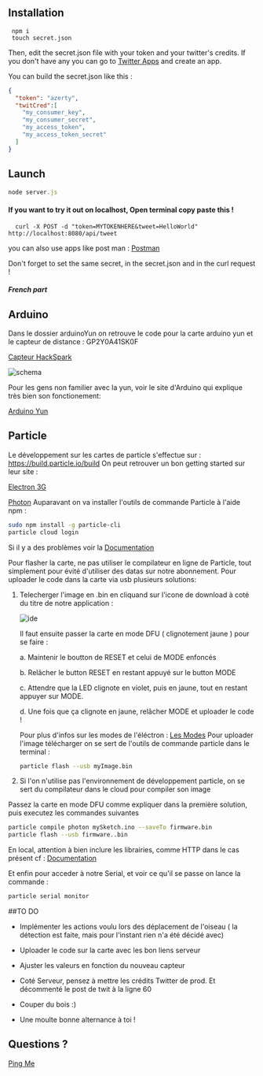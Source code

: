 ## Installation
```shell
 npm i
 touch secret.json
```
Then, edit the secret.json file with your token and your twitter's credits.
If you don't have any you can go to [Twitter Apps](https://apps.twitter.com/) and create an app.

You can build the secret.json like this :
```json
{
  "token": "azerty",
  "twitCred":[
    "my_consumer_key",         
    "my_consumer_secret",   
    "my_access_token",         
    "my_access_token_secret"
  ]
}
```
## Launch
```javascript
node server.js
```

#### If you want to try it out on localhost, Open terminal copy paste this !
```
  curl -X POST -d "token=MYTOKENHERE&tweet=HelloWorld" http://localhost:8080/api/tweet
```
you can also use apps like post man :
[Postman](https://chrome.google.com/webstore/detail/postman/fhbjgbiflinjbdggehcddcbncdddomop)

Don't forget to set the same secret, in the secret.json and in the curl request !



##### French part

## Arduino

  Dans le dossier arduinoYun on retrouve le code pour la carte arduino yun et le capteur de distance : GP2Y0A41SK0F

  [Capteur HackSpark](https://hackspark.fr/fr/ir-distance-sensor-gp2y0a41sk0f-4-30cm-analog-output.html )


  ![schema](http://communityofrobots.com/sites/default/files/images/u1/sharp_ir_arduino_0.jpg "Schema")


  Pour les gens non familier avec la yun, voir le site d'Arduino qui explique très bien son fonctionement:

  [Arduino Yun](https://www.arduino.cc/en/Guide/ArduinoYun)

## Particle

  Le développement sur les cartes de particle s'effectue sur : https://build.particle.io/build
  On peut retrouver un bon getting started sur leur site :

  [Electron 3G](https://docs.particle.io/guide/getting-started/intro/electron/)

  [Photon](https://docs.particle.io/guide/getting-started/intro/photon/)
  Auparavant on va installer l'outils de commande Particle à l'aide npm :

  ```bash
  sudo npm install -g particle-cli
  particle cloud login
  ```

  Si il y a des problèmes voir la [Documentation](https://github.com/spark/particle-cli)


  Pour flasher la carte, ne pas utiliser le compilateur en ligne de Particle, tout simplement pour évité d'utiliser des datas sur notre abonnement.
  Pour uploader le code dans la carte via usb plusieurs solutions:


 1. Telecherger l'image en .bin en cliquand sur l'icone de download à coté du titre de notre application :

      ![ide](https://docs.particle.io/assets/images/ide-main.png "ide")

      Il faut ensuite passer la carte en mode DFU ( clignotement jaune ) pour se faire :

       a. Maintenir le boutton de RESET et celui de MODE enfoncés

       b. Relâcher le button RESET en restant appuyé sur le button MODE

       c. Attendre que la LED clignote en violet, puis en jaune, tout en restant appuyer sur MODE.

       d. Une fois que ça clignote en jaune, relâcher MODE et uploader le code !

      Pour plus d'infos sur les modes de l'éléctron  : [Les Modes](https://docs.particle.io/guide/getting-started/modes/electron/)
      Pour uploader l'image télécharger on se sert de l'outils de commande particle dans le terminal :
      ```bash
      particle flash --usb myImage.bin
      ```     

  2. Si l'on n'utilise pas l'environnement de développement particle, on se sert du compilateur dans le cloud pour compiler son image

  Passez la carte en mode DFU comme expliquer dans la première solution, puis executez les commandes suivantes

   ```bash
   particle compile photon mySketch.ino --saveTo firmware.bin
   particle flash --usb firmware..bin
   ```     

   En local, attention à bien inclure les librairies, comme HTTP dans le cas présent cf : [Documentation](https://github.com/spark/particle-cli)

  Et enfin pour acceder à notre Serial, et voir ce qu'il se passe on lance la commande :
  ```bash
  particle serial monitor
  ```


##TO DO

  - Implémenter les actions voulu lors des déplacement de l'oiseau ( la détection est faite, mais pour l'instant rien n'a été décidé avec)
  - Uploader le code sur la carte avec les bon liens serveur
  - Ajuster les valeurs en fonction du nouveau capteur
  - Coté Serveur, pensez à mettre les crédits Twitter de prod. Et décommenté le post de twit à la ligne 60

  - Couper du bois :)
  
  - Une moulte bonne alternance à toi !

## Questions ?
 [Ping Me](https://twitter.com/Arth_Rob)
